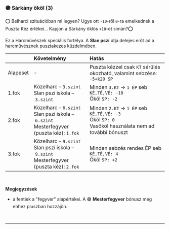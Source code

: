 ### 🟣 Sárkány ököl (3)

⭕ Belharci szituációban mi legyen? Ugye ott `-10`-ről `0`-ra emelkednek a Puszta Kéz értékei... Kapjon a Sárkány öklös `+10`-et simán?⭕

Ez a Harcművészek speciális fortélya. A **Slan pszí** útja delejes erőt ad a harcművésznek pusztakezes küzdelmében.

| |  Követelmény | Hatás  |
| :----------- | :----------- | :----------- |
| Alapeset| - | Puszta kézzel csak `KT` sérülés okozható, valamint sebzése: `-5+k20 SP` |
| 1.fok | Közelharc&nbsp;–&nbsp;`3.szint`<br />Slan pszí iskola&nbsp;–&nbsp;`3.szint` | Minden `3.KT` → `1 ÉP` seb<br />`KÉ,TÉ,VÉ: -10`<br />Ököl `SP: -2` |
| 2.fok | Közelharc&nbsp;–&nbsp;`6.szint`<br />Slan pszí iskola&nbsp;–&nbsp;`6.szint`<br />Mesterfegyver (puszta kéz):&nbsp;`1.fok` | Minden `2.KT` → `1 ÉP` seb<br />`KÉ,TÉ,VÉ: -3`<br />Ököl `SP: 0`<br />Vasököl használata nem ad további bónuszt |
| 3.fok | Közelharc&nbsp;–&nbsp;`9.szint`<br />Slan pszí iskola&nbsp;–&nbsp;`9.szint`<br />Mesterfegyver (puszta kéz):&nbsp;`2.fok` | Minden sebzés rendes ÉP seb<br />`KÉ,TÉ,VÉ: 4`<br />Ököl `SP: +2` |

<br />

**Megjegyzések**

- a fentiek a "fegyver" alapértékei. A 🟣 **Mesterfegyver** bónusz még ehhez pluszban hozzájön.

<br />

---
